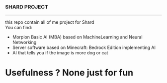 ### SHARD PROJECT
---

this repo contain all of me project for Shard\
You can find:

- Morpion Basic AI (MBA) based on MachineLearning and Neural Networking
- Server software based on Minecraft: Bedrock Edition implementing AI
- AI that tells you if the image is more dog or cat

# Usefulness ? None just for fun